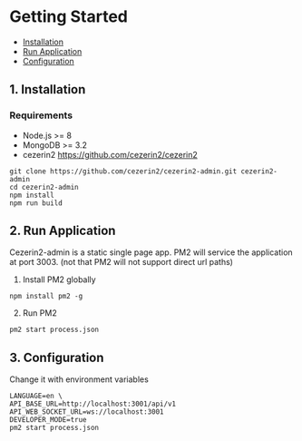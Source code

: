 # Getting Started

* [Installation](#1-installation)
* [Run Application](#2-run-application)
* [Configuration](#3-configuration)

## 1. Installation

### Requirements
- Node.js >= 8
- MongoDB >= 3.2
- cezerin2 https://github.com/cezerin2/cezerin2

```shell
git clone https://github.com/cezerin2/cezerin2-admin.git cezerin2-admin
cd cezerin2-admin
npm install
npm run build
```

## 2. Run Application

Cezerin2-admin is a static single page app. PM2 will service the application at
port 3003. (not that PM2 will not support direct url paths)
1. Install PM2 globally
```
npm install pm2 -g
```

2. Run PM2
```shell
pm2 start process.json
```

## 3. Configuration

Change it with environment variables

```shell
LANGUAGE=en \
API_BASE_URL=http://localhost:3001/api/v1
API_WEB_SOCKET_URL=ws://localhost:3001
DEVELOPER_MODE=true
pm2 start process.json
```
